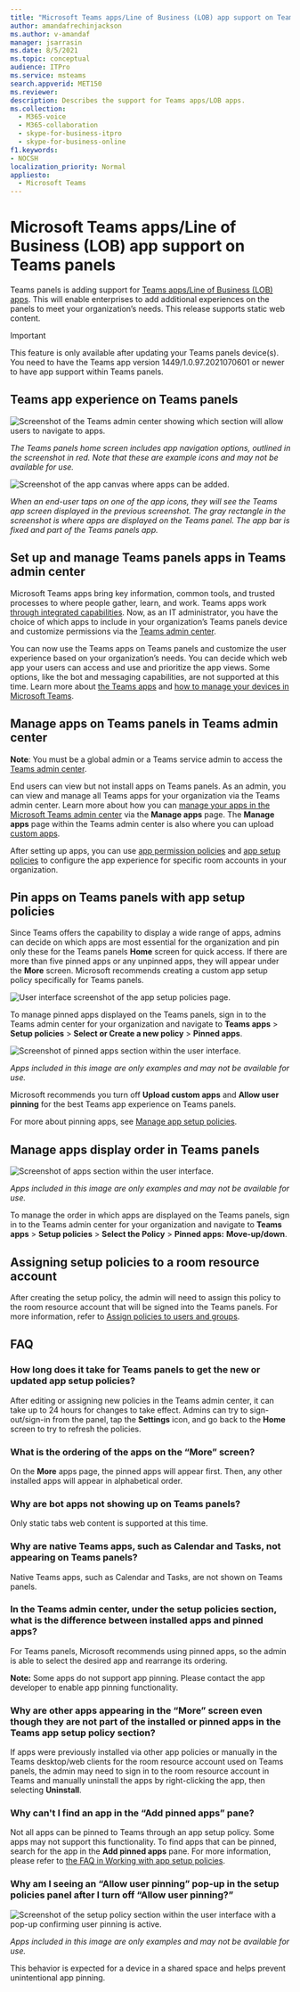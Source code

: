 ```yaml
---
title: "Microsoft Teams apps/Line of Business (LOB) app support on Teams panels"
author: amandafrechinjackson
ms.author: v-amandaf
manager: jsarrasin
ms.date: 8/5/2021
ms.topic: conceptual
audience: ITPro
ms.service: msteams
search.appverid: MET150 
ms.reviewer: 
description: Describes the support for Teams apps/LOB apps.
ms.collection: 
  - M365-voice
  - M365-collaboration
  - skype-for-business-itpro
  - skype-for-business-online
f1.keywords:
- NOCSH
localization_priority: Normal
appliesto: 
  - Microsoft Teams
---
```

# Microsoft Teams apps/Line of Business (LOB) app support on Teams panels

Teams panels is adding support for [Teams apps/Line of Business (LOB) apps](/microsoftteams/platform/overview). This will enable enterprises to add additional experiences on the panels to meet your organization’s needs. This release supports static web content.

> [!IMPORTANT]
> This feature is only available after updating your Teams panels device(s). You need to have the Teams app version 1449/1.0.97.2021070601 or newer to have app support within Teams panels.

## Teams app experience on Teams panels

![Screenshot of the Teams admin center showing which section will allow users to navigate to apps.](media/tac1update.png) 

*The Teams panels home screen includes app navigation options, outlined in the screenshot in red. Note that these are example icons and may not be available for use.*

![Screenshot of the app canvas where apps can be added.](media/appscreen.png)

*When an end-user taps on one of the app icons, they will see the Teams app screen displayed in the previous screenshot. The gray rectangle in the screenshot is where apps are displayed on the Teams panel. The app bar is fixed and part of the Teams panels app.*

## Set up and manage Teams panels apps in Teams admin center 

Microsoft Teams apps bring key information, common tools, and trusted processes to where people gather, learn, and work. Teams apps work [through integrated capabilities](/msteams-platform/platform/concepts/capabilities-overview). Now, as an IT administrator, you have the choice of which apps to include in your organization’s Teams panels device and customize permissions via the [Teams admin center](https://admin.teams.microsoft.com/).

You can now use the Teams apps on Teams panels and customize the user experience based on your organization’s needs. You can decide which web app your users can access and use and prioritize the app views. Some options, like the bot and messaging capabilities, are not supported at this time. Learn more about [the Teams apps](/microsoftteams/platform/overview) and [how to manage your devices in Microsoft Teams](/microsoftteams/devices/device-management).

## Manage apps on Teams panels in Teams admin center

**Note**: You must be a global admin or a Teams service admin to access the [Teams admin center](https://admin.teams.microsoft.com/).

End users can view but not install apps on Teams panels. As an admin, you can view and manage all Teams apps for your organization via the Teams admin center. Learn more about how you can [manage your apps in the Microsoft Teams admin center](/microsoftteams/manage-apps) via the **Manage apps** page. The **Manage apps** page within the Teams admin center is also where you can upload [custom apps](/microsoftteams/manage-apps#publish-a-custom-app-to-your-organizations-app-store).

After setting up apps, you can use [app permission policies](/microsoftteams/teams-app-permission-policies) and [app setup policies](/microsoftteams/teams-app-setup-policies) to configure the app experience for specific room accounts in your organization.

## Pin apps on Teams panels with app setup policies

Since Teams offers the capability to display a wide range of apps, admins can decide on which apps are most essential for the organization and pin only these for the Teams panels **Home** screen for quick access. If there are more than five pinned apps or any unpinned apps, they will appear under the **More** screen. Microsoft recommends creating a custom app setup policy specifically for Teams panels.

![User interface screenshot of the app setup policies page.](media/appsetup1.png) 

To manage pinned apps displayed on the Teams panels, sign in to the Teams admin center for your organization and navigate to **Teams apps** \> **Setup policies** \> **Select or Create a new policy** \> **Pinned apps**.

![Screenshot of pinned apps section within the user interface.](media/appsetup2.png) 

*Apps included in this image are only examples and may not be available for use.*

Microsoft recommends you turn off **Upload custom apps** and **Allow user pinning** for the best Teams app experience on Teams panels.

For more about pinning apps, see [Manage app setup policies](/microsoftteams/teams-app-setup-policies).

## Manage apps display order in Teams panels 

![Screenshot of apps section within the user interface.](media/appsetup3.png)

*Apps included in this image are only examples and may not be available for use.*

To manage the order in which apps are displayed on the Teams panels, sign in to the Teams admin center for your organization and navigate to **Teams apps** \> **Setup policies** \> **Select the Policy** \> **Pinned apps:** **Move-up/down**.

## Assigning setup policies to a room resource account

After creating the setup policy, the admin will need to assign this policy to the room resource account that will be signed into the Teams panels. For more information, refer to [Assign policies to users and groups](/microsoftteams/assign-policies-users-and-groups).

## FAQ

### How long does it take for Teams panels to get the new or updated app setup policies?

After editing or assigning new policies in the Teams admin center, it can take up to 24 hours for changes to take effect. Admins can try to sign-out/sign-in from the panel, tap the **Settings** icon, and go back to the **Home** screen to try to refresh the policies.

### What is the ordering of the apps on the “More” screen?

On the **More** apps page, the pinned apps will appear first. Then, any other installed apps will appear in alphabetical order.

### Why are bot apps not showing up on Teams panels?

Only static tabs web content is supported at this time.

### Why are native Teams apps, such as Calendar and Tasks, not appearing on Teams panels?

Native Teams apps, such as Calendar and Tasks, are not shown on Teams panels.

### In the Teams admin center, under the setup policies section, what is the difference between installed apps and pinned apps?

For Teams panels, Microsoft recommends using pinned apps, so the admin is able to select the desired app and rearrange its ordering.

**Note:** Some apps do not support app pinning. Please contact the app developer to enable app pinning functionality.

### Why are other apps appearing in the “More” screen even though they are not part of the installed or pinned apps in the Teams app setup policy section?

If apps were previously installed via other app policies or manually in the Teams desktop/web clients for the room resource account used on Teams panels, the admin may need to sign in to the room resource account in Teams and manually uninstall the apps by right-clicking the app, then selecting **Uninstall**.

### Why can't I find an app in the “Add pinned apps” pane?

Not all apps can be pinned to Teams through an app setup policy. Some apps may not support this functionality. To find apps that can be pinned, search for the app in the **Add pinned apps** pane. For more information, please refer to [the FAQ in Working with app setup policies](/microsoftteams/teams-app-setup-policies#why-cant-i-find-an-app-in-the-add-pinned-apps-pane).

### Why am I seeing an “Allow user pinning” pop-up in the setup policies panel after I turn off “Allow user pinning?”

![Screenshot of the setup policy section within the user interface with a pop-up confirming user pinning is active.](media/appsetup4.png)

*Apps included in this image are only examples and may not be available for use.* 

This behavior is expected for a device in a shared space and helps prevent unintentional app pinning.